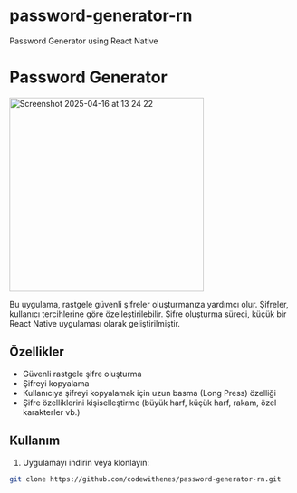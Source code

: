 # password-generator-rn
Password Generator using React Native
# Password Generator
<img width="343" alt="Screenshot 2025-04-16 at 13 24 22" src="https://github.com/user-attachments/assets/71b0f1fc-c95a-462d-ad90-519f2bd5f391" />

Bu uygulama, rastgele güvenli şifreler oluşturmanıza yardımcı olur. Şifreler, kullanıcı tercihlerine göre özelleştirilebilir. Şifre oluşturma süreci, küçük bir React Native uygulaması olarak geliştirilmiştir.

## Özellikler
- Güvenli rastgele şifre oluşturma
- Şifreyi kopyalama
- Kullanıcıya şifreyi kopyalamak için uzun basma (Long Press) özelliği
- Şifre özelliklerini kişiselleştirme (büyük harf, küçük harf, rakam, özel karakterler vb.)

## Kullanım

1. Uygulamayı indirin veya klonlayın:

```bash
git clone https://github.com/codewithenes/password-generator-rn.git

```


